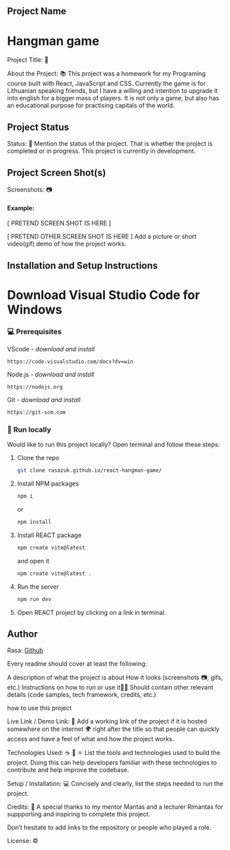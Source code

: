 ## Project Name

# Hangman game

Project Title: 📛

About the Project: 📚
This project was a homework for my Programing course built with React, JavaScript and CSS.
Currently the game is for Lithuanian speaking friends, but I have a willing and intention to upgrade it into english for a bigger mass of players.
It is not only a game, but also has an educational purpose for practising capitals of the world.

## Project Status

Status: 📶
Mention the status of the project. That is whether the project is completed or in progress.
This project is currently in development.

## Project Screen Shot(s)

Screenshots: 📷

#### Example:

[ PRETEND SCREEN SHOT IS HERE ]

[ PRETEND OTHER SCREEN SHOT IS HERE ]
Add a picture or short video(gif) demo of how the project works.

## Installation and Setup Instructions

# Download Visual Studio Code for Windows

### 💻 Prerequisites

VScode - _download and install_

```
https://code.visualstudio.com/docs?dv=win
```

Node.js - _download and install_

```
https://nodejs.org
```

Git - _download and install_

```
https://git-scm.com
```

### 🏃 Run locally

Would like to run this project locally? Open terminal and follow these steps:

1. Clone the repo
    ```sh
    git clone rasazuk.github.io/react-hangman-game/
    ```
2. Install NPM packages

    ```sh
    npm i
    ```

    or

    ```sh
    npm install
    ```

3. Install REACT package

    ```sh
    npm create vite@latest
    ```

    and open it

    ```sh
    npm create vite@latest .
    ```

4. Run the server

    ```sh
    npm run dev
    ```

5. Open REACT project by clicking on a link in terminal.

## Author

Rasa: [Github](https://github.com/RasaZuk)

Every readme should cover at least the following:

A description of what the project is about
How it looks (screenshots 📷, gifs, etc.)
Instructions on how to run or use it👨‍💻
Should contain other relevant details (code samples, tech framework, credits, etc.)

how to use this project

Live Link / Demo Link: 🔗
Add a working link of the project if it is hosted somewhere on the internet :earth_africa: right after the title so that people can quickly access and have a feel of what and how the project works.

Technologies Used: ☕️ 🐍 ⚛️
List the tools and technologies used to build the project. Doing this can help developers familiar with these technologies to contribute and help improve the codebase.

Setup / Installation: 💻
Concisely and clearly, list the steps needed to run the project.

Credits: 📝
A special thanks to my mentor Mantas and a lecturer Rimantas for suppporting and inspiring to complete this project.

Don’t hesitate to add links to the repository or people who played a role.

License: ©️
